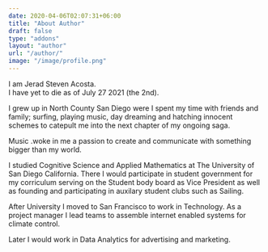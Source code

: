 ```yaml
---
date: 2020-04-06T02:07:31+06:00
title: "About Author"
draft: false
type: "addons"
layout: "author"
url: "/author/"
image: "/image/profile.png"
---
```


I am Jerad Steven Acosta.  
I have yet to die as of July 27 2021 (the 2nd).  

I grew up in North County San Diego were I spent my time with friends and family; surfing, playing music, day dreaming and hatching innocent schemes to catepult me into the next chapter of my ongoing saga.  

Music .woke in me a passion to create and communicate with something bigger than my world.  

I studied Cognitive Science and Applied Mathematics at The University of San Diego California. There I would participate in student government for my corriculum serving on the Student body board as Vice President as well as founding and participating in auxilary student clubs such as Sailing.  

After University I moved to San Francisco to work in Technology. As a project manager I lead teams to assemble internet enabled systems for climate control.  

Later I would work in Data Analytics for advertising and marketing.